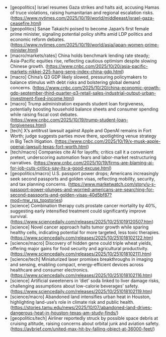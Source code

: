 - [geopolitics] Israel resumes Gaza strikes and halts aid, accusing Hamas of truce violations, raising humanitarian and regional escalation risks. (https://www.nytimes.com/2025/10/19/world/middleeast/israel-gaza-ceasefire.html)
- [geopolitics] Sanae Takaichi poised to become Japan’s first female prime minister, signaling potential policy shifts amid LDP politics and economic reform debates. (https://www.nytimes.com/2025/10/19/world/asia/japan-women-prime-minister.html)
- [macro/markets/rates] China holds benchmark lending rate steady; Asia-Pacific equities rise, reflecting cautious optimism despite slowing Chinese growth. (https://www.cnbc.com/2025/10/20/asia-pacific-markets-nikkei-225-hang-seng-index-china-gdp.html)
- [macro] China’s Q3 GDP likely slowed, pressuring policymakers to balance stimulus with debt risks and bolstering global demand concerns. (https://www.cnbc.com/2025/10/20/china-economic-growth-gdp-september-third-quarter-q3-retail-sales-industrial-output-urban-investment-fixed-income.html)
- [macro] Trump administration expands student loan forgiveness, potentially boosting household balance sheets and consumer spending while raising fiscal cost debates. (https://www.cnbc.com/2025/10/19/trump-student-loan-forgiveness.html)
- [tech] X’s antitrust lawsuit against Apple and OpenAI remains in Fort Worth; judge suggests parties move there, spotlighting venue strategy in Big Tech litigation. (https://www.cnbc.com/2025/10/19/x-musk-apple-openai-lawsuit-texas-fort-worth.html)
- [tech/macro] Companies cite AI for layoffs; critics call it a convenient pretext, underscoring automation fears and labor-market restructuring narratives. (https://www.cnbc.com/2025/10/19/firms-are-blaming-ai-for-job-cuts-critics-say-its-a-good-excuse.html)
- [geopolitics/macro] U.S. passport power drops; Americans increasingly seek second passports and golden visas, reflecting mobility, security, and tax planning concerns. (https://www.marketwatch.com/story/u-s-passport-power-plunges-and-worried-americans-are-searching-for-second-passports-and-golden-visas-40d5bf87?mod=mw_rss_topstories)
- [science] Combination therapy cuts prostate cancer mortality by 40%, suggesting early intensified treatment could significantly improve survival. (https://www.sciencedaily.com/releases/2025/10/251019120507.htm)
- [science] Novel cancer approach halts tumor growth while sparing healthy cells, indicating potential for more targeted, less toxic therapies. (https://www.sciencedaily.com/releases/2025/10/251018102122.htm)
- [science/macro] Discovery of hidden gene could triple wheat yields, offering major gains for food security and agricultural productivity. (https://www.sciencedaily.com/releases/2025/10/251018102111.htm)
- [science/tech] Miniaturized laser promises breakthroughs in imaging and sensing, enabling compact, energy-efficient devices across healthcare and consumer electronics. (https://www.sciencedaily.com/releases/2025/10/251018102116.htm)
- [science] Artificial sweeteners in ‘diet’ soda linked to liver damage risks, challenging assumptions about low-calorie beverages’ safety. (https://www.sciencedaily.com/releases/2025/10/251018102119.htm)
- [science/macro] Abandoned land intensifies urban heat in Houston, highlighting land-use’s role in climate risk and public health. (https://stories.tamu.edu/news/2025/10/07/abandoned-land-drives-dangerous-heat-in-houston-texas-am-study-finds/)
- [geopolitics/tech] Airliner reportedly struck by possible space debris at cruising altitude, raising concerns about orbital junk and aviation safety. (https://avbrief.com/united-max-hit-by-falling-object-at-36000-feet/)